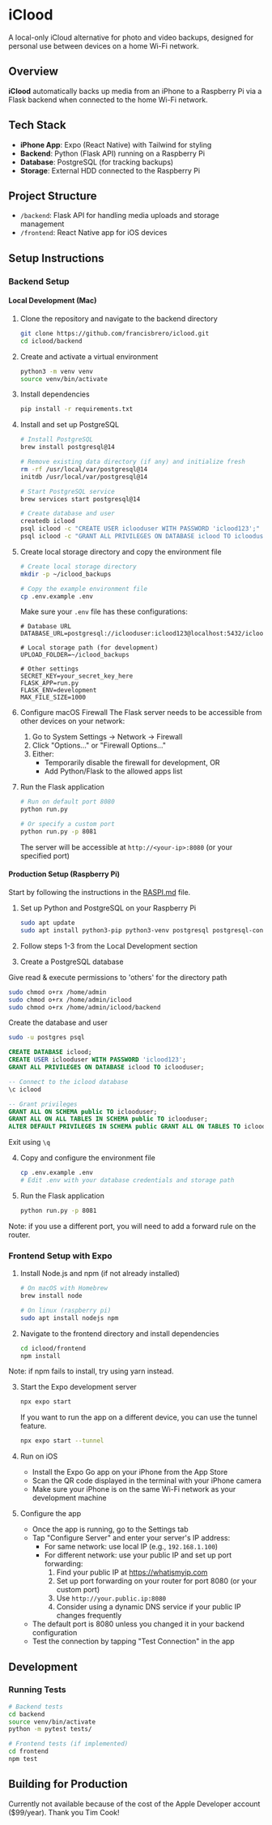 # iClood

A local-only iCloud alternative for photo and video backups, designed for personal use between devices on a home Wi-Fi network.

## Overview
**iClood** automatically backs up media from an iPhone to a Raspberry Pi via a Flask backend when connected to the home Wi-Fi network.

## Tech Stack
- **iPhone App**: Expo (React Native) with Tailwind for styling
- **Backend**: Python (Flask API) running on a Raspberry Pi
- **Database**: PostgreSQL (for tracking backups)
- **Storage**: External HDD connected to the Raspberry Pi

## Project Structure
- `/backend`: Flask API for handling media uploads and storage management
- `/frontend`: React Native app for iOS devices

## Setup Instructions

### Backend Setup

#### Local Development (Mac)
1. Clone the repository and navigate to the backend directory
   ```bash
   git clone https://github.com/francisbrero/iclood.git
   cd iclood/backend
   ```

2. Create and activate a virtual environment
   ```bash
   python3 -m venv venv
   source venv/bin/activate
   ```

3. Install dependencies
   ```bash
   pip install -r requirements.txt
   ```

4. Install and set up PostgreSQL
   ```bash
   # Install PostgreSQL
   brew install postgresql@14

   # Remove existing data directory (if any) and initialize fresh
   rm -rf /usr/local/var/postgresql@14
   initdb /usr/local/var/postgresql@14

   # Start PostgreSQL service
   brew services start postgresql@14

   # Create database and user
   createdb iclood
   psql iclood -c "CREATE USER iclooduser WITH PASSWORD 'iclood123';"
   psql iclood -c "GRANT ALL PRIVILEGES ON DATABASE iclood TO iclooduser;"
   ```

5. Create local storage directory and copy the environment file
   ```bash
   # Create local storage directory
   mkdir -p ~/iclood_backups

   # Copy the example environment file
   cp .env.example .env
   ```
   Make sure your `.env` file has these configurations:
   ```
   # Database URL
   DATABASE_URL=postgresql://iclooduser:iclood123@localhost:5432/iclood
   
   # Local storage path (for development)
   UPLOAD_FOLDER=~/iclood_backups
   
   # Other settings
   SECRET_KEY=your_secret_key_here
   FLASK_APP=run.py
   FLASK_ENV=development
   MAX_FILE_SIZE=1000
   ```

6. Configure macOS Firewall
   The Flask server needs to be accessible from other devices on your network:
   1. Go to System Settings -> Network -> Firewall
   2. Click "Options..." or "Firewall Options..."
   3. Either:
      - Temporarily disable the firewall for development, OR
      - Add Python/Flask to the allowed apps list

7. Run the Flask application
   ```bash
   # Run on default port 8080
   python run.py

   # Or specify a custom port
   python run.py -p 8081
   ```
   The server will be accessible at `http://<your-ip>:8080` (or your specified port)

#### Production Setup (Raspberry Pi)

Start by following the instructions in the [RASPI.md](RASPI.md) file.

1. Set up Python and PostgreSQL on your Raspberry Pi
   ```bash
   sudo apt update
   sudo apt install python3-pip python3-venv postgresql postgresql-contrib
   ```

2. Follow steps 1-3 from the Local Development section

3. Create a PostgreSQL database

Give read & execute permissions to 'others' for the directory path
   ```bash
   sudo chmod o+rx /home/admin
   sudo chmod o+rx /home/admin/iclood
   sudo chmod o+rx /home/admin/iclood/backend
   ```

Create the database and user
   ```bash
   sudo -u postgres psql
   ```

   ```sql 
   CREATE DATABASE iclood;
   CREATE USER iclooduser WITH PASSWORD 'iclood123';
   GRANT ALL PRIVILEGES ON DATABASE iclood TO iclooduser;
   
   ```

```sql
-- Connect to the iclood database
\c iclood

-- Grant privileges
GRANT ALL ON SCHEMA public TO iclooduser;
GRANT ALL ON ALL TABLES IN SCHEMA public TO iclooduser;
ALTER DEFAULT PRIVILEGES IN SCHEMA public GRANT ALL ON TABLES TO iclooduser;
```

Exit using `\q`

4. Copy and configure the environment file
   ```bash
   cp .env.example .env
   # Edit .env with your database credentials and storage path
   ```

5. Run the Flask application
   ```bash
   python run.py -p 8081
   ```
Note: if you use a different port, you will need to add a forward rule on the router.

### Frontend Setup with Expo

1. Install Node.js and npm (if not already installed)
   ```bash
   # On macOS with Homebrew
   brew install node
   
   # On linux (raspberry pi)
   sudo apt install nodejs npm
   ```

2. Navigate to the frontend directory and install dependencies
   ```bash
   cd iclood/frontend
   npm install
   ```

Note: if npm fails to install, try using yarn instead.

3. Start the Expo development server
   ```bash
   npx expo start
   ```

   If you want to run the app on a different device, you can use the tunnel feature.
   ```bash
   npx expo start --tunnel
   ```

4. Run on iOS
   - Install the Expo Go app on your iPhone from the App Store
   - Scan the QR code displayed in the terminal with your iPhone camera
   - Make sure your iPhone is on the same Wi-Fi network as your development machine

5. Configure the app
   - Once the app is running, go to the Settings tab
   - Tap "Configure Server" and enter your server's IP address:
     - For same network: use local IP (e.g., `192.168.1.100`)
     - For different network: use your public IP and set up port forwarding:
       1. Find your public IP at https://whatismyip.com
       2. Set up port forwarding on your router for port 8080 (or your custom port)
       3. Use `http://your.public.ip:8080`
       4. Consider using a dynamic DNS service if your public IP changes frequently
   - The default port is 8080 unless you changed it in your backend configuration
   - Test the connection by tapping "Test Connection" in the app

## Development

### Running Tests
```bash
# Backend tests
cd backend
source venv/bin/activate
python -m pytest tests/

# Frontend tests (if implemented)
cd frontend
npm test
```

## Building for Production

Currently not available because of the cost of the Apple Developer account ($99/year).
Thank you Tim Cook!